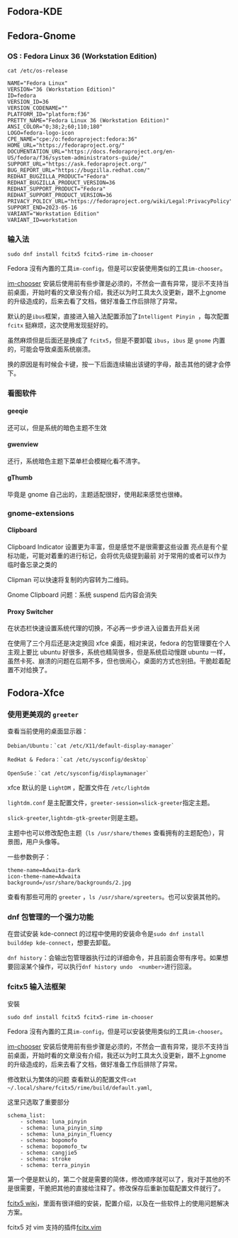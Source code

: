 ## Fodora-KDE

## Fedora-Gnome

### OS : Fedora Linux 36 (Workstation Edition)
`cat /etc/os-release`

```
NAME="Fedora Linux"
VERSION="36 (Workstation Edition)"
ID=fedora
VERSION_ID=36
VERSION_CODENAME=""
PLATFORM_ID="platform:f36"
PRETTY_NAME="Fedora Linux 36 (Workstation Edition)"
ANSI_COLOR="0;38;2;60;110;180"
LOGO=fedora-logo-icon
CPE_NAME="cpe:/o:fedoraproject:fedora:36"
HOME_URL="https://fedoraproject.org/"
DOCUMENTATION_URL="https://docs.fedoraproject.org/en-US/fedora/f36/system-administrators-guide/"
SUPPORT_URL="https://ask.fedoraproject.org/"
BUG_REPORT_URL="https://bugzilla.redhat.com/"
REDHAT_BUGZILLA_PRODUCT="Fedora"
REDHAT_BUGZILLA_PRODUCT_VERSION=36
REDHAT_SUPPORT_PRODUCT="Fedora"
REDHAT_SUPPORT_PRODUCT_VERSION=36
PRIVACY_POLICY_URL="https://fedoraproject.org/wiki/Legal:PrivacyPolicy"
SUPPORT_END=2023-05-16
VARIANT="Workstation Edition"
VARIANT_ID=workstation
```

### 输入法

    sudo dnf install fcitx5 fcitx5-rime im-chooser

Fedora 沒有內置的工具`im-config`，但是可以安装使用类似的工具`im-chooser`。

[im-chooser](https://github.com/ksmail13/im-chooser) 安装后使用前有些步骤是必须的，不然会一直有异常，提示不支持当前桌面，开始时看的文章没有介绍，我还以为时工具太久没更新，跟不上gnome的升级造成的，后来去看了文档，做好准备工作后排除了异常。

[](https://fcitx-im.org/wiki/Setup_Fcitx_5#imsettings_.28Fedora.29)


默认的是`ibus`框架，直接进入输入法配置添加了`Intelligent Pinyin `，每次配置 `fcitx` 挺麻烦，这次使用发现挺好的。

虽然麻烦但是后面还是换成了 `fcitx5`，但是不要卸载 `ibus`，`ibus` 是 `gnome` 内置的，可能会导致桌面系统崩溃。

换的原因是有时候会卡键，按一下后面连续输出该键的字母，敲击其他的键才会停下。

### 看图软件
#### geeqie
还可以，但是系统的暗色主题不生效

#### gwenview
还行，系统暗色主题下菜单栏会模糊化看不清字。

#### gThumb
毕竟是 gnome 自己出的，主题适配很好，使用起来感觉也很棒。

### gnome-extensions

#### Clipboard

Clipboard Indicator
设置更为丰富，但是感觉不是很需要这些设置
亮点是有个星标功能，可能对着重的进行标记，会将优先级提到最前
对于常用的或者可以作为临时备忘录之类的

Clipman
可以快速将复制的内容转为二维码。

Gnome Clipboard
问题：系统 suspend 后内容会消失

#### Proxy Switcher

在状态栏快速设置系统代理的切换，不必再一步步进入设置去开启关闭

在使用了三个月后还是决定换回 xfce 桌面，相对来说，fedora 的包管理要在个人主观上要比 ubuntu 好很多，系统也精简很多，但是系统启动慢跟 ubuntu 一样，虽然卡死、崩溃的问题在后期不多，但也很闹心，桌面的方式也别扭。干脆趁着配置不对给换了。


## Fodora-Xfce

### 使用更美观的 `greeter`
查看当前使用的桌面显示器：

    Debian/Ubuntu：`cat /etc/X11/default-display-manager`

    RedHat & Fedora：`cat /etc/sysconfig/desktop`

    OpenSuSe：`cat /etc/sysconfig/displaymanager`

xfce 默认的是 `LightDM` ，配置文件在 `/etc/lightdm`

`lightdm.conf` 是主配置文件，`greeter-session=slick-greeter`指定主题。

`slick-greeter`,`lightdm-gtk-greeter`则是主题。

主题中也可以修改配色主题（`ls /usr/share/themes` 查看拥有的主题配色），背景图，用户头像等。

一些参数例子：

```
theme-name=Adwaita-dark
icon-theme-name=Adwaita
background=/usr/share/backgrounds/2.jpg
```

查看有那些可用的 `greeter` ，`ls /usr/share/xgreeters`。也可以安装其他的。

### dnf 包管理的一个强力功能
在尝试安装 kde-connect 的过程中使用的安装命令是`sudo dnf install  builddep kde-connect`，想要去卸载。

`dnf history`：会输出包管理器执行过的详细命令，并且前面会带有序号。如果想要回滚某个操作，可以执行`dnf history undo  <number>`进行回滚。


### fcitx5 输入法框架

安裝

    sudo dnf install fcitx5 fcitx5-rime im-chooser

Fedora 沒有內置的工具`im-config`，但是可以安装使用类似的工具`im-chooser`。

[im-chooser](https://github.com/ksmail13/im-chooser) 安装后使用前有些步骤是必须的，不然会一直有异常，提示不支持当前桌面，开始时看的文章没有介绍，我还以为时工具太久没更新，跟不上gnome的升级造成的，后来去看了文档，做好准备工作后排除了异常。

[](https://fcitx-im.org/wiki/Setup_Fcitx_5#imsettings_.28Fedora.29)


修改默认为繁体的问题
查看默认的配置文件`cat ~/.local/share/fcitx5/rime/build/default.yaml`,


这里只选取了重要部分

    schema_list:
        - schema: luna_pinyin
        - schema: luna_pinyin_simp
        - schema: luna_pinyin_fluency
        - schema: bopomofo
        - schema: bopomofo_tw
        - schema: cangjie5
        - schema: stroke
        - schema: terra_pinyin

第一个便是默认的，第二个就是需要的简体，修改顺序就可以了，我对于其他的不是很需要，干脆把其他的直接给注释了。修改保存后重新加载配置文件就行了。

[fcitx5 wiki](https://wiki.archlinuxcn.org/wzh/index.php?title=Fcitx5)，里面有很详细的安装，配置介绍，以及在一些软件上的使用问题解决方案。

fcitx5 对 vim 支持的插件[fcitx.vim](https://github.com/lilydjwg/fcitx.vim)
